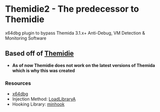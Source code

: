 # Themidie2 - The predecessor to Themidie
x64dbg plugin to bypass Themida 3.1.x+ Anti-Debug, VM Detection &amp; Monitoring Software

## Based off of [Themidie](https://github.com/VenTaz/Themidie)
- **As of now Themidie does not work on the latest versions of Themida which is why this was created**

### Resources
- [x64dbg](https://github.com/x64dbg/x64dbg)
- Injection Method: [LoadLibraryA](https://learn.microsoft.com/en-us/windows/win32/api/libloaderapi/nf-libloaderapi-loadlibrarya)
- Hooking Library: [minhook](https://github.com/TsudaKageyu/minhook)

